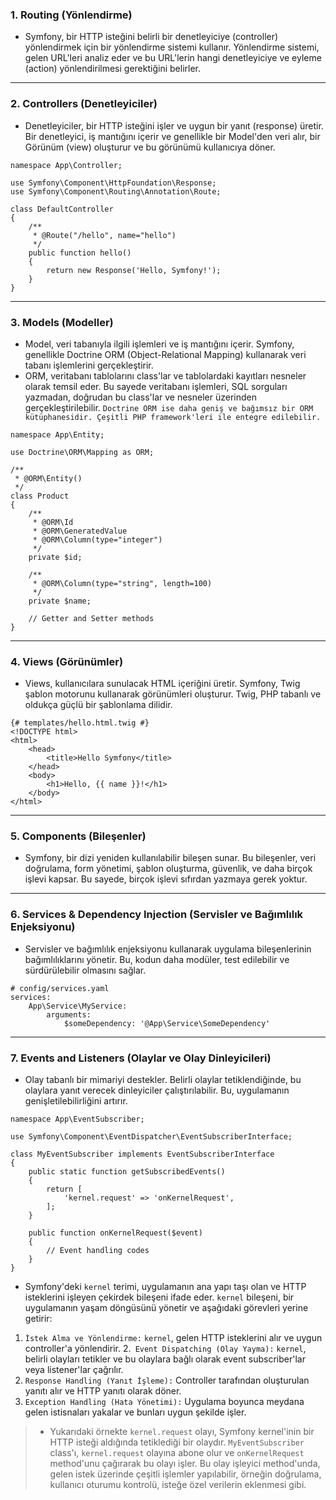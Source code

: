 ### 1. Routing (Yönlendirme)
+ Symfony, bir HTTP isteğini belirli bir denetleyiciye (controller) yönlendirmek için bir yönlendirme sistemi kullanır. Yönlendirme sistemi, gelen URL'leri analiz eder ve bu URL'lerin hangi denetleyiciye ve eyleme (action) yönlendirilmesi gerektiğini belirler.

***
### 2. Controllers (Denetleyiciler)
+ Denetleyiciler, bir HTTP isteğini işler ve uygun bir yanıt (response) üretir. Bir denetleyici, iş mantığını içerir ve genellikle bir Model'den veri alır, bir Görünüm (view) oluşturur ve bu görünümü kullanıcıya döner.
~~~~~~~
namespace App\Controller;

use Symfony\Component\HttpFoundation\Response;
use Symfony\Component\Routing\Annotation\Route;

class DefaultController
{
    /**
     * @Route("/hello", name="hello")
     */
    public function hello()
    {
        return new Response('Hello, Symfony!');
    }
}
~~~~~~~

***
### 3. Models (Modeller)
+ Model, veri tabanıyla ilgili işlemleri ve iş mantığını içerir. Symfony, genellikle Doctrine ORM (Object-Relational Mapping) kullanarak veri tabanı işlemlerini gerçekleştirir.
+ ORM, veritabanı tablolarını class'lar ve tablolardaki kayıtları nesneler olarak temsil eder. Bu sayede veritabanı işlemleri, SQL sorguları yazmadan, doğrudan bu class'lar ve nesneler üzerinden gerçekleştirilebilir. `Doctrine ORM ise daha geniş ve bağımsız bir ORM kütüphanesidir. Çeşitli PHP framework'leri ile entegre edilebilir.`
~~~~~~~
namespace App\Entity;

use Doctrine\ORM\Mapping as ORM;

/**
 * @ORM\Entity()
 */
class Product
{
    /**
     * @ORM\Id
     * @ORM\GeneratedValue
     * @ORM\Column(type="integer")
     */
    private $id;

    /**
     * @ORM\Column(type="string", length=100)
     */
    private $name;

    // Getter and Setter methods
}
~~~~~~~

***
### 4. Views (Görünümler)
+ Views, kullanıcılara sunulacak HTML içeriğini üretir. Symfony, Twig şablon motorunu kullanarak görünümleri oluşturur. Twig, PHP tabanlı ve oldukça güçlü bir şablonlama dilidir.
~~~~~~~
{# templates/hello.html.twig #}
<!DOCTYPE html>
<html>
    <head>
        <title>Hello Symfony</title>
    </head>
    <body>
        <h1>Hello, {{ name }}!</h1>
    </body>
</html>
~~~~~~~

***
### 5. Components (Bileşenler)
+ Symfony, bir dizi yeniden kullanılabilir bileşen sunar. Bu bileşenler, veri doğrulama, form yönetimi, şablon oluşturma, güvenlik, ve daha birçok işlevi kapsar. Bu sayede, birçok işlevi sıfırdan yazmaya gerek yoktur.

***
### 6. Services & Dependency Injection (Servisler ve Bağımlılık Enjeksiyonu)
+ Servisler ve bağımlılık enjeksiyonu kullanarak uygulama bileşenlerinin bağımlılıklarını yönetir. Bu, kodun daha modüler, test edilebilir ve sürdürülebilir olmasını sağlar.
~~~~~~~
# config/services.yaml
services:
    App\Service\MyService:
        arguments:
            $someDependency: '@App\Service\SomeDependency'
~~~~~~~

***
### 7. Events and Listeners (Olaylar ve Olay Dinleyicileri)
+ Olay tabanlı bir mimariyi destekler. Belirli olaylar tetiklendiğinde, bu olaylara yanıt verecek dinleyiciler çalıştırılabilir. Bu, uygulamanın genişletilebilirliğini artırır.
~~~~~~~
namespace App\EventSubscriber;

use Symfony\Component\EventDispatcher\EventSubscriberInterface;

class MyEventSubscriber implements EventSubscriberInterface
{
    public static function getSubscribedEvents()
    {
        return [
            'kernel.request' => 'onKernelRequest',
        ];
    }

    public function onKernelRequest($event)
    {
        // Event handling codes
    }
}
~~~~~~~

+ Symfony'deki  `kernel` terimi, uygulamanın ana yapı taşı olan ve HTTP isteklerini işleyen çekirdek bileşeni ifade eder. `kernel` bileşeni, bir uygulamanın yaşam döngüsünü yönetir ve aşağıdaki görevleri yerine getirir:

1. `İstek Alma ve Yönlendirme:` `kernel`, gelen HTTP isteklerini alır ve uygun controller'a yönlendirir.
2.` Event Dispatching (Olay Yayma):` `kernel`, belirli olayları tetikler ve bu olaylara bağlı olarak event subscriber'lar veya listener'lar çağrılır.
3. `Response Handling (Yanıt İşleme):` Controller tarafından oluşturulan yanıtı alır ve HTTP yanıtı olarak döner.
4. `Exception Handling (Hata Yönetimi):` Uygulama boyunca meydana gelen istisnaları yakalar ve bunları uygun şekilde işler.

> + Yukarıdaki örnekte `kernel.request` olayı, Symfony kernel'inin bir HTTP isteği aldığında tetiklediği bir olaydır. `MyEventSubscriber` class'ı, `kernel.request` olayına abone olur ve `onKernelRequest` method'unu çağırarak bu olayı işler. Bu olay işleyici method'unda, gelen istek üzerinde çeşitli işlemler yapılabilir, örneğin doğrulama, kullanıcı oturumu kontrolü, isteğe özel verilerin eklenmesi gibi.
